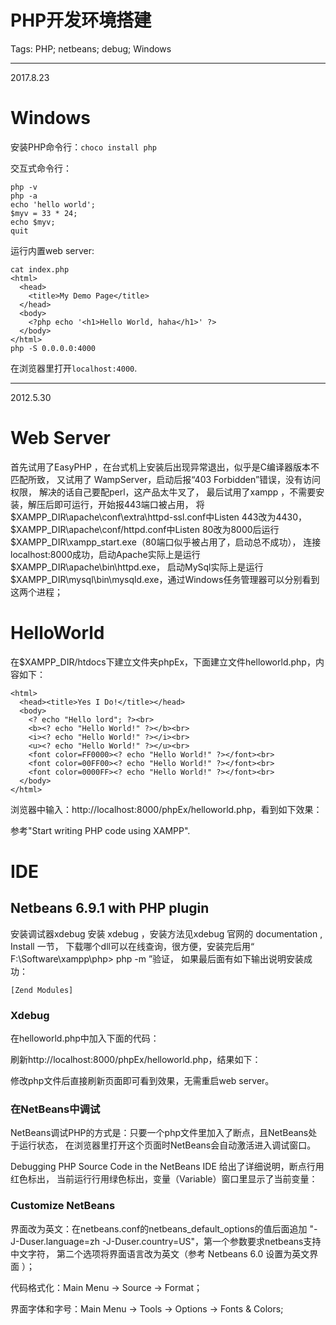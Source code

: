 # PHP开发环境搭建
Tags: PHP; netbeans; debug; Windows

------

2017.8.23

# Windows

安装PHP命令行：`choco install php`

交互式命令行：

    php -v
    php -a
    echo 'hello world';
    $myv = 33 * 24;
    echo $myv;
    quit

运行内置web server:

    cat index.php
    <html>                                        
      <head>                                      
        <title>My Demo Page</title>               
      </head>                                     
      <body>                                      
        <?php echo '<h1>Hello World, haha</h1>' ?>
      </body>                                     
    </html>                                       
    php -S 0.0.0.0:4000

在浏览器里打开`localhost:4000`.

------

2012.5.30

# Web Server 

首先试用了EasyPHP ，在台式机上安装后出现异常退出，似乎是C编译器版本不匹配所致，
又试用了 WampServer，启动后报“403 Forbidden”错误，没有访问权限，
解决的话自己要配perl，这产品太牛叉了，
最后试用了xampp ，不需要安装，解压后即可运行，开始报443端口被占用，
将$XAMPP_DIR\apache\conf\extra\httpd-ssl.conf中Listen 443改为4430，
$XAMPP_DIR\apache\conf/httpd.conf中Listen 80改为8000后运行
$XAMPP_DIR\xampp_start.exe（80端口似乎被占用了，启动总不成功），
连接localhost:8000成功，启动Apache实际上是运行$XAMPP_DIR\apache\bin\httpd.exe，
启动MySql实际上是运行$XAMPP_DIR\mysql\bin\mysqld.exe，通过Windows任务管理器可以分别看到这两个进程； 

# HelloWorld 

在$XAMPP_DIR/htdocs下建立文件夹phpEx，下面建立文件helloworld.php，内容如下： 

    <html> 
      <head><title>Yes I Do!</title></head> 
      <body> 
        <? echo "Hello lord"; ?><br> 
        <b><? echo "Hello World!" ?></b><br> 
        <i><? echo "Hello World!" ?></i><br> 
        <u><? echo "Hello World!" ?></u><br> 
        <font color=FF0000><? echo "Hello World!" ?></font><br> 
        <font color=00FF00><? echo "Hello World!" ?></font><br> 
        <font color=0000FF><? echo "Hello World!" ?></font><br> 
      </body> 
    </html> 

浏览器中输入：http://localhost:8000/phpEx/helloworld.php，看到如下效果： 

参考"Start writing PHP code using XAMPP".

# IDE 

## Netbeans 6.9.1 with PHP plugin 

安装调试器xdebug 安装 xdebug ，安装方法见xdebug 官网的 documentation , Install 一节，
下载哪个dll可以在线查询，很方便，安装完后用“ F:\Software\xampp\php> php -m ”验证，
如果最后面有如下输出说明安装成功：
 
    [Zend Modules] 

### Xdebug 
 
在helloworld.php中加入下面的代码：

   <?php 
   function fix_string($a) 
   { 
    echo "Called @ ". 
     xdebug_call_file(). 
     ":". 
     xdebug_call_line(). 
     " from ". 
     xdebug_call_function(); 
   } 
   $ret = fix_string(array('Derick')); 
   header( "X-Test", "Testing" ); 
   setcookie( "TestCookie", "test-value" ); 
   var_dump( xdebug_get_headers() ); 
  ?> 

刷新http://localhost:8000/phpEx/helloworld.php，结果如下：
 
修改php文件后直接刷新页面即可看到效果，无需重启web server。

### 在NetBeans中调试 

NetBeans调试PHP的方式是：只要一个php文件里加入了断点，且NetBeans处于运行状态，
在浏览器里打开这个页面时NetBeans会自动激活进入调试窗口。

Debugging PHP Source Code in the NetBeans IDE 给出了详细说明，断点行用红色标出，
当前运行行用绿色标出，变量（Variable）窗口里显示了当前变量：

 
### Customize NetBeans 

界面改为英文：在netbeans.conf的netbeans_default_options的值后面追加
"-J-Duser.language=zh -J-Duser.country=US"，第一个参数要求netbeans支持中文字符，
第二个选项将界面语言改为英文（参考 Netbeans 6.0 设置为英文界面 ）；

代码格式化：Main Menu -> Source -> Format；

界面字体和字号：Main Menu -> Tools -> Options -> Fonts & Colors;
